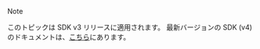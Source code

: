 > [!NOTE]  
> このトピックは SDK v3 リリースに適用されます。 最新バージョンの SDK (v4) のドキュメントは、[こちら](https://docs.microsoft.com/en-us/azure/bot-service/?view=azure-bot-service-4.0)にあります。 
